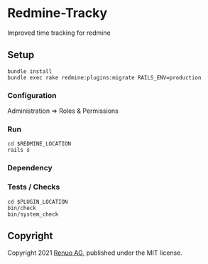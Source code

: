 # Redmine-Tracky

Improved time tracking for redmine

## Setup

    bundle install
    bundle exec rake redmine:plugins:migrate RAILS_ENV=production

### Configuration

Administration => Roles & Permissions

### Run
    
    cd $REDMINE_LOCATION
    rails s

### Dependency

### Tests / Checks

    cd $PLUGIN_LOCATION
    bin/check
    bin/system_check

## Copyright

Copyright 2021 [Renuo AG](https://www.renuo.ch/), published under the MIT license.
